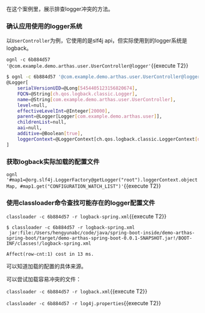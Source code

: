 

在这个案例里，展示排查logger冲突的方法。



### 确认应用使用的logger系统

以`UserController`为例，它使用的是slf4j api，但实际使用到的logger系统是logback。

`ognl -c 6b884d57 '@com.example.demo.arthas.user.UserController@logger'`{{execute T2}}


```bash
$ ognl -c 6b884d57 '@com.example.demo.arthas.user.UserController@logger'
@Logger[
    serialVersionUID=@Long[5454405123156820674],
    FQCN=@String[ch.qos.logback.classic.Logger],
    name=@String[com.example.demo.arthas.user.UserController],
    level=null,
    effectiveLevelInt=@Integer[20000],
    parent=@Logger[Logger[com.example.demo.arthas.user]],
    childrenList=null,
    aai=null,
    additive=@Boolean[true],
    loggerContext=@LoggerContext[ch.qos.logback.classic.LoggerContext[default]],
]
```

### 获取logback实际加载的配置文件


`ognl '#map1=@org.slf4j.LoggerFactory@getLogger("root").loggerContext.objectMap, #map1.get("CONFIGURATION_WATCH_LIST")'`{{execute T2}}


### 使用classloader命令查找可能存在的logger配置文件

`classloader -c 6b884d57 -r logback-spring.xml`{{execute T2}}

```
$ classloader -c 6b884d57 -r logback-spring.xml
 jar:file:/Users/hengyunabc/code/java/spring-boot-inside/demo-arthas-spring-boot/target/demo-arthas-spring-boot-0.0.1-SNAPSHOT.jar!/BOOT-INF/classes!/logback-spring.xml

Affect(row-cnt:1) cost in 13 ms.
```
可以知道加载的配置的具体来源。

可以尝试加载容易冲突的文件：

`classloader -c 6b884d57 -r logback.xml`{{execute T2}}

`classloader -c 6b884d57 -r log4j.properties`{{execute T2}}


